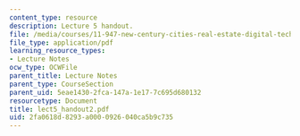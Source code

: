 ```yaml
---
content_type: resource
description: Lecture 5 handout.
file: /media/courses/11-947-new-century-cities-real-estate-digital-technology-and-design-fall-2004/2fa0618d8293a0000926040ca5b9c735_lect5_handout2.pdf
file_type: application/pdf
learning_resource_types:
- Lecture Notes
ocw_type: OCWFile
parent_title: Lecture Notes
parent_type: CourseSection
parent_uid: 5eae1430-2fca-147a-1e17-7c695d680132
resourcetype: Document
title: lect5_handout2.pdf
uid: 2fa0618d-8293-a000-0926-040ca5b9c735
---
```

